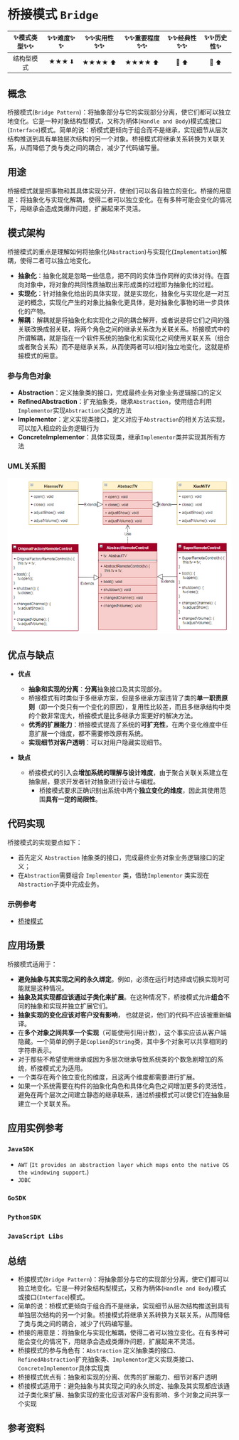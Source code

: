 # 桥接模式 `Bridge`

| :sparkles:模式类型:sparkles::sparkles:|:sparkles::sparkles:难度:sparkles:  :sparkles: | :sparkles::sparkles:实用性:sparkles::sparkles: | :sparkles::sparkles:重要程度:sparkles::sparkles: |  :sparkles::sparkles:经典性:sparkles::sparkles: | :sparkles::sparkles:历史性:sparkles: |
| :----------------------------------------: | :-----------------------------------------------: | :-------------------------------------------------: | :----------------------------------------------------: | :--------------------------------------------------: | :--------------------------------------: |
|                   结构型模式                         |                ★★★ :arrow_down:                 |                  ★★★★ :arrow_up:                   |                    ★★★★ :arrow_up:                    |              :green_heart:  :arrow_up:               |        :green_heart:  :arrow_up:         |

## 概念
桥接模式(`Bridge Pattern`)：将抽象部分与它的实现部分分离，使它们都可以独立地变化。它是一种对象结构型模式，又称为柄体(`Handle and Body`)模式或接口(`Interface`)模式。简单的说：桥模式更倾向于组合而不是继承，实现细节从层次结构推送到具有单独层次结构的另一个对象。桥接模式将继承关系转换为关联关系，从而降低了类与类之间的耦合，减少了代码编写量。

## 用途
桥接模式就是把事物和其具体实现分开，使他们可以各自独立的变化。桥接的用意是：将抽象化与实现化解耦，使得二者可以独立变化。在有多种可能会变化的情况下，用继承会造成类爆炸问题，扩展起来不灵活。

## 模式架构
桥接模式的重点是理解如何将抽象化(`Abstraction`)与实现化(`Implementation`)解耦，使得二者可以独立地变化。
+ **抽象化**：抽象化就是忽略一些信息，把不同的实体当作同样的实体对待。在面向对象中，将对象的共同性质抽取出来形成类的过程即为抽象化的过程。
+ **实现化**：针对抽象化给出的具体实现，就是实现化，抽象化与实现化是一对互逆的概念，实现化产生的对象比抽象化更具体，是对抽象化事物的进一步具体化的产物。
+ **解耦**：解耦就是将抽象化和实现化之间的耦合解开，或者说是将它们之间的强关联改换成弱关联，将两个角色之间的继承关系改为关联关系。桥接模式中的所谓解耦，就是指在一个软件系统的抽象化和实现化之间使用关联关系（组合或者聚合关系）而不是继承关系，从而使两者可以相对独立地变化，这就是桥接模式的用意。


### 参与角色对象
+ **Abstraction**：定义抽象类的接口，完成最终业务对象业务逻辑接口的定义
+ **RefinedAbstraction**：扩充抽象类，继承`Abstraction`，使用组合利用`Implementor`实现`Abstraction`父类的方法
+ **Implementor**：定义实现类接口，定义对应于`Abstraction`的相关方法实现，可以加入相应的业务逻辑行为
+ **ConcreteImplementor**：具体实现类，继承`Implementor`类并实现其所有方法

### UML关系图

![1541208884367](../../../.images/1541208884367.png)

## 优点与缺点
+ **优点**
	- **抽象和实现的分离**：**分离**抽象接口及其实现部分。
	- 桥接模式有时类似于多继承方案，但是多继承方案违背了类的**单一职责原则**（即一个类只有一个变化的原因），复用性比较差，而且多继承结构中类的个数非常庞大，桥接模式是比多继承方案更好的解决方法。
	- **优秀的扩展能力**：桥接模式提高了系统的**可扩充性**，在两个变化维度中任意扩展一个维度，都不需要修改原有系统。
	- **实现细节对客户透明**：可以对用户隐藏实现细节。

+ **缺点**
	- 桥接模式的引入会**增加系统的理解与设计难度**，由于聚合关联关系建立在抽象层，要求开发者针对抽象进行设计与编程。
		- 桥接模式要求正确识别出系统中两个**独立变化的维度**，因此其使用范围**具有一定的局限性**。

## 代码实现

桥接模式的实现要点如下：
+ 首先定义 `Abstraction` 抽象类的接口，完成最终业务对象业务逻辑接口的定义；
+ 在`Abstraction`需要组合 `Implementor` 类，借助`Implementor` 类实现在`Abstraction`子类中完成业务。

### 示例参考
+ [桥接模式](./java/io/github/hooj0/bridge/)

## 应用场景

桥接模式适用于：
+ **避免抽象与其实现之间的永久绑定**。例如，必须在运行时选择或切换实现时可能就是这种情况。
+ **抽象及其实现都应该通过子类化来扩展**。在这种情况下，桥接模式允许**组合**不同的抽象和实现并独立扩展它们。
+ **抽象实现的变化应该对客户没有影响**， 也就是说，他们的代码不应该被重新编译。
+ 在**多个对象之间共享一个实现**（可能使用引用计数），这个事实应该从客户端隐藏。一个简单的例子是`Coplien`的`String`类，其中多个对象可以共享相同的字符串表示。
+ 对于那些不希望使用继承或因为多层次继承导致系统类的个数急剧增加的系统，桥接模式尤为适用。
+ 一个类存在两个独立变化的维度，且这两个维度都需要进行扩展。
+ 如果一个系统需要在构件的抽象化角色和具体化角色之间增加更多的灵活性，避免在两个层次之间建立静态的继承联系，通过桥接模式可以使它们在抽象层建立一个关联关系。

## 应用实例参考

### `JavaSDK` 
+ `AWT` (`It provides an abstraction layer which maps onto the native OS the windowing support`.)
+ `JDBC`

### `GoSDK`

### `PythonSDK`

### `JavaScript Libs`



## 总结
+ 桥接模式(`Bridge Pattern`)：将抽象部分与它的实现部分分离，使它们都可以独立地变化。它是一种对象结构型模式，又称为柄体(`Handle and Body`)模式或接口(`Interface`)模式。
+ 简单的说：桥模式更倾向于组合而不是继承，实现细节从层次结构推送到具有单独层次结构的另一个对象。桥接模式将继承关系转换为关联关系，从而降低了类与类之间的耦合，减少了代码编写量。
+ 桥接的用意是：将抽象化与实现化解耦，使得二者可以独立变化。在有多种可能会变化的情况下，用继承会造成类爆炸问题，扩展起来不灵活。
+ 桥接模式的参与角色有：`Abstraction` 定义抽象类的接口、`RefinedAbstraction`扩充抽象类、`Implementor`定义实现类接口、`ConcreteImplementor`具体实现类
+ 桥接模式优点有：抽象和实现的分离、优秀的扩展能力、细节对客户透明
+ 桥接模式适用于：避免抽象与其实现之间的永久绑定、抽象及其实现都应该通过子类化来扩展、抽象实现的变化应该对客户没有影响、多个对象之间共享一个实现


## 参考资料





